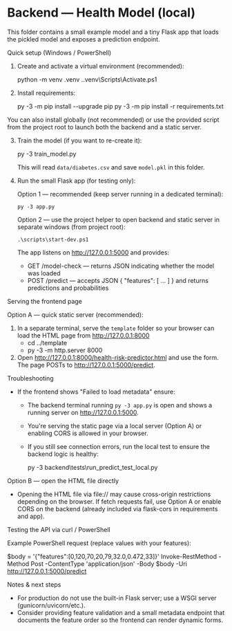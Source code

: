 # Backend — Health Model (local)

This folder contains a small example model and a tiny Flask app that loads the pickled model and exposes a prediction endpoint.

Quick setup (Windows / PowerShell)

1. Create and activate a virtual environment (recommended):

   python -m venv .venv
   .\.venv\Scripts\Activate.ps1

2. Install requirements:

   py -3 -m pip install --upgrade pip
   py -3 -m pip install -r requirements.txt

You can also install globally (not recommended) or use the provided script from the project root to launch both the backend and a static server.

3. Train the model (if you want to re-create it):

   py -3 train_model.py

   This will read `data/diabetes.csv` and save `model.pkl` in this folder.

4. Run the small Flask app (for testing only):

    Option 1 — recommended (keep server running in a dedicated terminal):

       py -3 app.py

    Option 2 — use the project helper to open backend and static server in separate windows (from project root):

       .\scripts\start-dev.ps1

   The app listens on http://127.0.0.1:5000 and provides:
   - GET /model-check — returns JSON indicating whether the model was loaded
   - POST /predict — accepts JSON { "features": [ ... ] } and returns predictions and probabilities

Serving the frontend page

Option A — quick static server (recommended):
  1. In a separate terminal, serve the `template` folder so your browser can load the HTML page from http://127.0.0.1:8000
     - cd ../template
     - py -3 -m http.server 8000
  2. Open http://127.0.0.1:8000/health-risk-predictor.html and use the form. The page POSTs to http://127.0.0.1:5000/predict.

Troubleshooting
- If the frontend shows "Failed to load metadata" ensure:
   - The backend terminal running `py -3 app.py` is open and shows a running server on http://127.0.0.1:5000.
   - You're serving the static page via a local server (Option A) or enabling CORS is allowed in your browser.
   - If you still see connection errors, run the local test to ensure the backend logic is healthy:

      py -3 backend\tests\run_predict_test_local.py

Option B — open the HTML file directly
  - Opening the HTML file via file:// may cause cross-origin restrictions depending on the browser. If fetch requests fail, use Option A or enable CORS on the backend (already included via flask-cors in requirements and app).

Testing the API via curl / PowerShell

Example PowerShell request (replace values with your features):

  $body = '{"features":[0,120,70,20,79,32.0,0.472,33]}'
  Invoke-RestMethod -Method Post -ContentType 'application/json' -Body $body -Uri http://127.0.0.1:5000/predict

Notes & next steps
- For production do not use the built-in Flask server; use a WSGI server (gunicorn/uvicorn/etc.).
- Consider providing feature validation and a small metadata endpoint that documents the feature order so the frontend can render dynamic forms.
